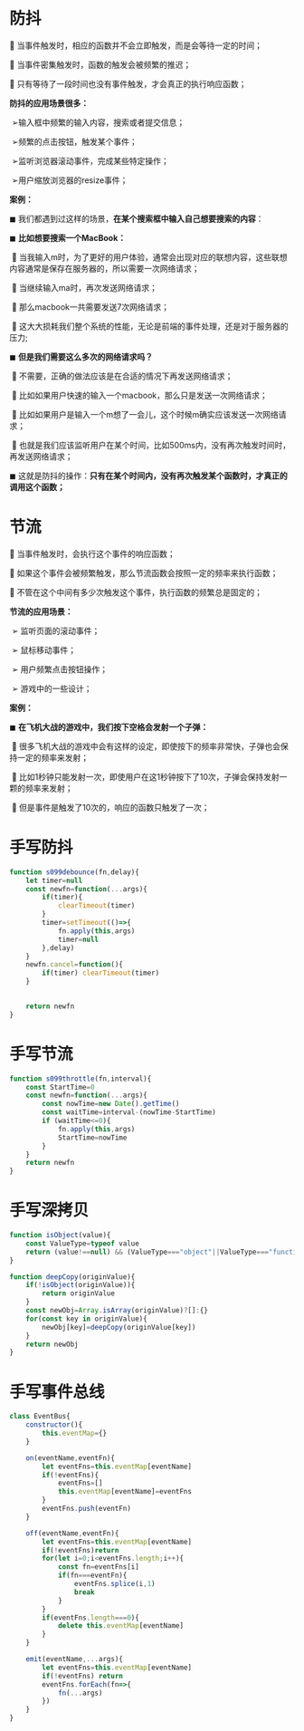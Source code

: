 # 防抖

 当事件触发时，相应的函数并不会立即触发，而是会等待一定的时间；

 当事件密集触发时，函数的触发会被频繁的推迟；

 只有等待了一段时间也没有事件触发，才会真正的执行响应函数；

**防抖的应用场景很多：**

​		➢输入框中频繁的输入内容，搜索或者提交信息；

​		➢频繁的点击按钮，触发某个事件；

​		➢监听浏览器滚动事件，完成某些特定操作；

​		➢用户缩放浏览器的resize事件；

**案例：**

◼ 我们都遇到过这样的场景，**在某个搜索框中输入自己想要搜索的内容**：

◼ **比如想要搜索一个MacBook：**

​		 当我输入m时，为了更好的用户体验，通常会出现对应的联想内容，这些联想内容通常是保存在服务器的，所以需要一次网络请求；

​		 当继续输入ma时，再次发送网络请求；

​		 那么macbook一共需要发送7次网络请求；

​		 这大大损耗我们整个系统的性能，无论是前端的事件处理，还是对于服务器的压力;

◼ **但是我们需要这么多次的网络请求吗？**

​		 不需要，正确的做法应该是在合适的情况下再发送网络请求；

​		 比如如果用户快速的输入一个macbook，那么只是发送一次网络请求；

​		 比如如果用户是输入一个m想了一会儿，这个时候m确实应该发送一次网络请求；

​		 也就是我们应该监听用户在某个时间，比如500ms内，没有再次触发时间时，再发送网络请求；

◼ 这就是防抖的操作：**只有在某个时间内，没有再次触发某个函数时，才真正的调用这个函数；**

# 节流

 当事件触发时，会执行这个事件的响应函数；

 如果这个事件会被频繁触发，那么节流函数会按照一定的频率来执行函数；

 不管在这个中间有多少次触发这个事件，执行函数的频繁总是固定的；

**节流的应用场景：**

​		➢ 监听页面的滚动事件；

​		➢ 鼠标移动事件；

​		➢ 用户频繁点击按钮操作；

​		➢ 游戏中的一些设计；

**案例：**

◼ **在飞机大战的游戏中，我们按下空格会发射一个子弹：**

​		 很多飞机大战的游戏中会有这样的设定，即使按下的频率非常快，子弹也会保持一定的频率来发射；

​		 比如1秒钟只能发射一次，即使用户在这1秒钟按下了10次，子弹会保持发射一颗的频率来发射；

​		 但是事件是触发了10次的，响应的函数只触发了一次；

# 手写防抖

```js
function s099debounce(fn,delay){
    let timer=null
    const newfn=function(...args){
        if(timer){
            clearTimeout(timer)
        }
        timer=setTimeout(()=>{
            fn.apply(this,args)
            timer=null
        },delay)
    }
    newfn.cancel=function(){
        if(timer) clearTimeout(timer)
    }
    

    return newfn
}
```

# 手写节流

```js
function s099throttle(fn,interval){
    const StartTime=0
    const newfn=function(...args){
        const nowTime=new Date().getTime()
        const waitTime=interval-(nowTime-StartTime)
        if (waitTime<=0){
            fn.apply(this,args)
            StartTime=nowTime
        }
    }
    return newfn
}
```

# 手写深拷贝

```js
function isObject(value){
    const ValueType=typeof value
    return (value!==null) && (ValueType==="object"||ValueType==="function")
}

function deepCopy(originValue){
    if(!isObject(originValue)){
        return originValue
    }
    const newObj=Array.isArray(originValue)?[]:{}
    for(const key in originValue){
        newObj[key]=deepCopy(originValue[key])
    }
    return newObj
}
```

# 手写事件总线

```js
class EventBus{
    constructor(){
        this.eventMap={}
    }

    on(eventName,eventFn){
        let eventFns=this.eventMap[eventName]
        if(!eventFns){
            eventFns=[]
            this.eventMap[eventName]=eventFns
        }
        eventFns.push(eventFn)
    }

    off(eventName,eventFn){
        let eventFns=this.eventMap[eventName]
        if(!eventFns)return
        for(let i=0;i<eventFns.length;i++){
            const fn=eventFns[i]
            if(fn===eventFn){
                eventFns.splice(i,1)
                break
            }
        }
        if(eventFns.length===0){
            delete this.eventMap[eventName]
        }
    }

    emit(eventName,...args){
        let eventFns=this.eventMap[eventName]
        if(!eventFns) return
        eventFns.forEach(fn=>{
            fn(...args)
        })
    }
}
```

